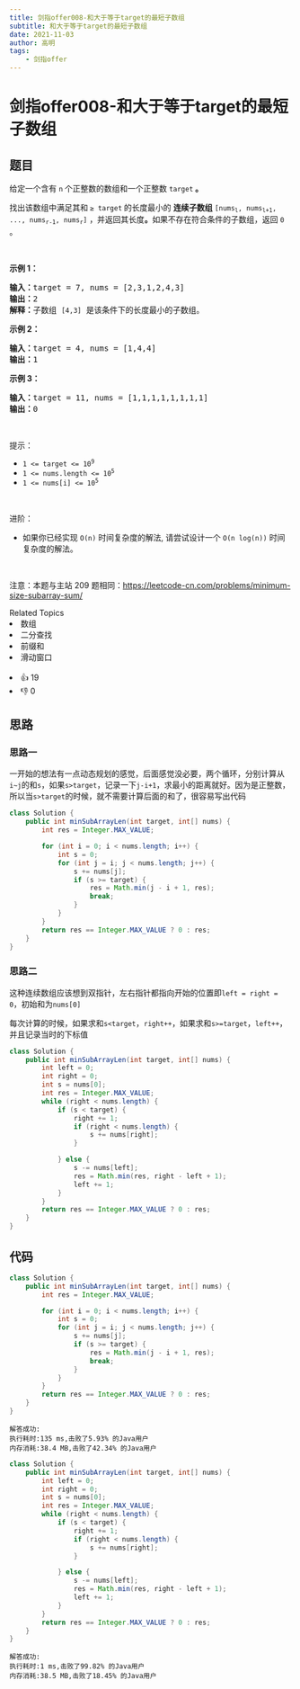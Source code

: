 ```yaml
---
title: 剑指offer008-和大于等于target的最短子数组
subtitle: 和大于等于target的最短子数组
date: 2021-11-03
author: 高明
tags:
	- 剑指offer
---
```




# 剑指offer008-和大于等于target的最短子数组

## 题目
<p>给定一个含有&nbsp;<code>n</code><strong>&nbsp;</strong>个正整数的数组和一个正整数 <code>target</code><strong> 。</strong></p>

<p>找出该数组中满足其和<strong> </strong><code>&ge; target</code><strong> </strong>的长度最小的 <strong>连续子数组</strong>&nbsp;<code>[nums<sub>l</sub>, nums<sub>l+1</sub>, ..., nums<sub>r-1</sub>, nums<sub>r</sub>]</code> ，并返回其长度<strong>。</strong>如果不存在符合条件的子数组，返回 <code>0</code> 。</p>

<p>&nbsp;</p>

<p><strong>示例 1：</strong></p>

<pre>
<strong>输入：</strong>target = 7, nums = [2,3,1,2,4,3]
<strong>输出：</strong>2
<strong>解释：</strong>子数组&nbsp;<code>[4,3]</code>&nbsp;是该条件下的长度最小的子数组。
</pre>

<p><strong>示例 2：</strong></p>

<pre>
<strong>输入：</strong>target = 4, nums = [1,4,4]
<strong>输出：</strong>1
</pre>

<p><strong>示例 3：</strong></p>

<pre>
<strong>输入：</strong>target = 11, nums = [1,1,1,1,1,1,1,1]
<strong>输出：</strong>0
</pre>

<p>&nbsp;</p>

<p>提示：</p>

<ul>
	<li><code>1 &lt;= target &lt;= 10<sup>9</sup></code></li>
	<li><code>1 &lt;= nums.length &lt;= 10<sup>5</sup></code></li>
	<li><code>1 &lt;= nums[i] &lt;= 10<sup>5</sup></code></li>
</ul>

<p>&nbsp;</p>

<p>进阶：</p>

<ul>
	<li>如果你已经实现<em> </em><code>O(n)</code> 时间复杂度的解法, 请尝试设计一个 <code>O(n log(n))</code> 时间复杂度的解法。</li>
</ul>

<p>&nbsp;</p>

<p><meta charset="UTF-8" />注意：本题与主站 209&nbsp;题相同：<a href="https://leetcode-cn.com/problems/minimum-size-subarray-sum/">https://leetcode-cn.com/problems/minimum-size-subarray-sum/</a></p>
<div><div>Related Topics</div><div><li>数组</li><li>二分查找</li><li>前缀和</li><li>滑动窗口</li></div></div><br><div><li>👍 19</li><li>👎 0</li></div>

## 思路

### 思路一

一开始的想法有一点动态规划的感觉，后面感觉没必要，两个循环，分别计算从`i~j`的和`s`，如果`s>target`，记录一下`j-i+1`，求最小的距离就好。因为是正整数，所以当`s>target`的时候，就不需要计算后面的和了，很容易写出代码

```java
class Solution {
    public int minSubArrayLen(int target, int[] nums) {
        int res = Integer.MAX_VALUE;

        for (int i = 0; i < nums.length; i++) {
            int s = 0;
            for (int j = i; j < nums.length; j++) {
                s += nums[j];
                if (s >= target) {
                    res = Math.min(j - i + 1, res);
                    break;
                }
            }
        }
        return res == Integer.MAX_VALUE ? 0 : res;
    }
}
```

### 思路二

这种连续数组应该想到双指针，左右指针都指向开始的位置即`left = right = 0`，初始和为`nums[0]`

每次计算的时候，如果求和`s<target`，`right++`，如果求和`s>=target`，`left++`，并且记录当时的下标值

```java
class Solution {
    public int minSubArrayLen(int target, int[] nums) {
        int left = 0;
        int right = 0;
        int s = nums[0];
        int res = Integer.MAX_VALUE;
        while (right < nums.length) {
            if (s < target) {
                right += 1;
                if (right < nums.length) {
                    s += nums[right];
                }

            } else {
                s -= nums[left];
                res = Math.min(res, right - left + 1);
                left += 1;
            }
        }
        return res == Integer.MAX_VALUE ? 0 : res;
    }
}
```



## 代码

```java
class Solution {
    public int minSubArrayLen(int target, int[] nums) {
        int res = Integer.MAX_VALUE;

        for (int i = 0; i < nums.length; i++) {
            int s = 0;
            for (int j = i; j < nums.length; j++) {
                s += nums[j];
                if (s >= target) {
                    res = Math.min(j - i + 1, res);
                    break;
                }
            }
        }
        return res == Integer.MAX_VALUE ? 0 : res;
    }
}
```

```
解答成功:
执行耗时:135 ms,击败了5.93% 的Java用户
内存消耗:38.4 MB,击败了42.34% 的Java用户
```

```java
class Solution {
    public int minSubArrayLen(int target, int[] nums) {
        int left = 0;
        int right = 0;
        int s = nums[0];
        int res = Integer.MAX_VALUE;
        while (right < nums.length) {
            if (s < target) {
                right += 1;
                if (right < nums.length) {
                    s += nums[right];
                }

            } else {
                s -= nums[left];
                res = Math.min(res, right - left + 1);
                left += 1;
            }
        }
        return res == Integer.MAX_VALUE ? 0 : res;
    }
}
```

```
解答成功:
执行耗时:1 ms,击败了99.82% 的Java用户
内存消耗:38.5 MB,击败了18.45% 的Java用户
```

